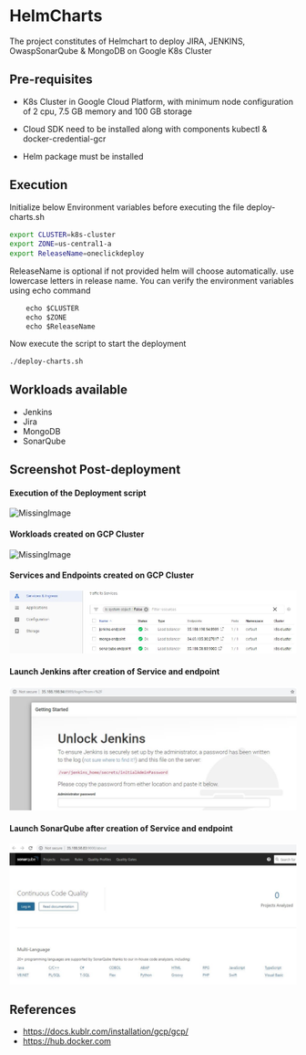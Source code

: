 # HelmCharts

The project constitutes of Helmchart to deploy JIRA, JENKINS, OwaspSonarQube & MongoDB on Google K8s Cluster

## Pre-requisites

* K8s Cluster in Google Cloud Platform, with minimum node configuration of 2 cpu,  7.5 GB memory and 100 GB storage

* Cloud SDK need to be installed along with components kubectl & docker-credential-gcr

* Helm package must be installed

## Execution

Initialize below Environment variables before executing the file deploy-charts.sh

```bash
export CLUSTER=k8s-cluster
export ZONE=us-central1-a
export ReleaseName=oneclickdeploy
```

ReleaseName is optional if not provided helm will choose automatically. use lowercase letters in release name. You can verify the environment variables using echo command

```shell
    echo $CLUSTER
    echo $ZONE
    echo $ReleaseName
```

Now execute the script to start the deployment

```bash
./deploy-charts.sh
```

## Workloads available

* Jenkins
* Jira
* MongoDB
* SonarQube

## Screenshot Post-deployment

#### Execution of the Deployment script

![MissingImage](https://raw.github.com/ashbtivish/helmcharts/master/resources/DeploymentScript.jpg "Execution Screenshot")

#### Workloads created on GCP Cluster

![MissingImage](https://raw.github.com/ashbtivish/helmcharts/master/resources/workloads.jpg "GCP Workload")

#### Services and Endpoints created on GCP Cluster

![MissingImage](resources/services.jpg?raw=true "GCP Service")

#### Launch Jenkins after creation of Service and endpoint

![MissingImage](resources/jenkins.jpg?raw=true "Jenkins Service")

#### Launch SonarQube after creation of Service and endpoint

![MissingImage](resources/sonarqube.jpg?raw=true "SonarQube Service")

## References

* https://docs.kublr.com/installation/gcp/gcp/
* https://hub.docker.com
